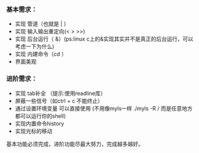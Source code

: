 


### 基本需求：

- 实现 管道（也就是 | ）
- 实现 输入输出重定向(< > >>)
- 实现 后台运行（ &）(ps:linux c上的&实现其实并不是真正的后台运行，可以考虑一下为什么)
- 实现 内建命令（cd ）
- 界面美观

### 进阶需求：

- 实现 tab补全 （提示:使用readline库）
- 屏蔽一些信号（如ctrl + c 不能终止）
- 通过设置环境变量 可以直接使用 (不用像myls一样 ./myls -R / 而是任意地方都可以运行你的shell)
- 实现内置命令history
- 实现光标的移动




基本功能必须完成，进阶功能尽最大努力，完成越多越好。
